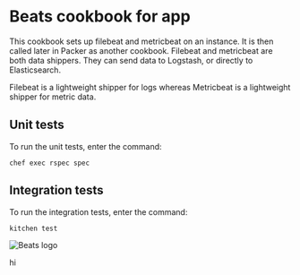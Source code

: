 # Beats cookbook for app

This cookbook sets up filebeat and metricbeat on an instance. It is then called later in Packer as another cookbook. Filebeat and metricbeat are both data shippers. They can send data to Logstash, or directly to Elasticsearch.

Filebeat is a lightweight shipper for logs whereas Metricbeat is a lightweight shipper for metric data.

## Unit tests

To run the unit tests, enter the command:

```
chef exec rspec spec
```

## Integration tests

To run the integration tests, enter the command:

```
kitchen test
```

![Beats logo](https://www.juvo.be/sites/default/files/banner_0.png)

hi

